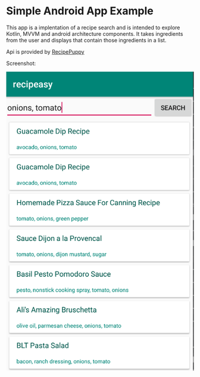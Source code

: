 # Simple Android App Example

This app is a implentation of a recipe search and is intended to explore Kotlin, MVVM and android architecture components.  It takes ingredients from the user and displays that contain those ingredients in a list.

Api is provided by [RecipePuppy](http://www.recipepuppy.com/about/api/)

Screenshot:

![](https://github.com/mpearcy/recipeasy/blob/master/screenshot.png)
